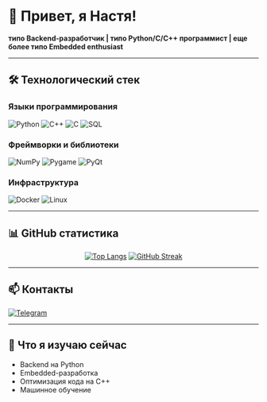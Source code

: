 # 👋 Привет, я Настя! 

**типо Backend-разработчик | типо Python/C/C++ программист | еще более типо Embedded enthusiast**

---

## 🛠️ Технологический стек

### Языки программирования
![Python](https://img.shields.io/badge/Python-3776AB?style=for-the-badge&logo=python&logoColor=white)
![C++](https://img.shields.io/badge/C%2B%2B-00599C?style=for-the-badge&logo=c%2B%2B&logoColor=white)
![C](https://img.shields.io/badge/C-00599C?style=for-the-badge&logo=c&logoColor=white)
![SQL](https://img.shields.io/badge/SQL-4479A1?style=for-the-badge&logo=mysql&logoColor=white)

### Фреймворки и библиотеки
![NumPy](https://img.shields.io/badge/NumPy-013243?style=for-the-badge&logo=numpy&logoColor=white)
![Pygame](https://img.shields.io/badge/Pygame-00B200?style=for-the-badge&logo=pygame&logoColor=white)
![PyQt](https://img.shields.io/badge/PyQt-41CD52?style=for-the-badge&logo=qt&logoColor=white)

### Инфраструктура
![Docker](https://img.shields.io/badge/Docker-2496ED?style=for-the-badge&logo=docker&logoColor=white)
![Linux](https://img.shields.io/badge/Linux-FCC624?style=for-the-badge&logo=linux&logoColor=black)

---

## 📊 GitHub статистика

<div align="center">
  
[![Top Langs](https://github-readme-stats.vercel.app/api/top-langs/?username=Nasycha&layout=compact&theme=dark)](https://github.com/anuraghazra/github-readme-stats)
[![GitHub Streak](https://github-readme-streak-stats.herokuapp.com?user=Nasycha&theme=black-ice)](https://git.io/streak-stats)

</div>

---

## 📫 Контакты

[![Telegram](https://img.shields.io/badge/Telegram-Nasycha-26A5E4?style=for-the-badge&logo=telegram&logoColor=white)](https://t.me/Nasycha)

---

## 🌱 Что я изучаю сейчас

- Backend на Python
- Embedded-разработка
- Оптимизация кода на C++
- Машинное обучение

